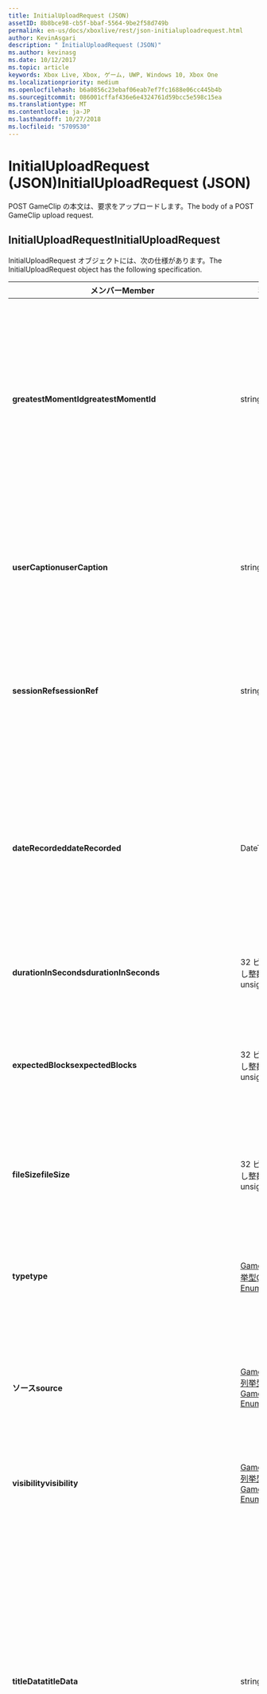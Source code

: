 ```yaml
---
title: InitialUploadRequest (JSON)
assetID: 8b8bce98-cb5f-bbaf-5564-9be2f58d749b
permalink: en-us/docs/xboxlive/rest/json-initialuploadrequest.html
author: KevinAsgari
description: " InitialUploadRequest (JSON)"
ms.author: kevinasg
ms.date: 10/12/2017
ms.topic: article
keywords: Xbox Live, Xbox, ゲーム, UWP, Windows 10, Xbox One
ms.localizationpriority: medium
ms.openlocfilehash: b6a0856c23ebaf06eab7ef7fc1688e06cc445b4b
ms.sourcegitcommit: 086001cffaf436e6e4324761d59bcc5e598c15ea
ms.translationtype: MT
ms.contentlocale: ja-JP
ms.lasthandoff: 10/27/2018
ms.locfileid: "5709530"
---
```

# <a name="initialuploadrequest-json"></a><span data-ttu-id="aa84c-104">InitialUploadRequest (JSON)</span><span class="sxs-lookup"><span data-stu-id="aa84c-104">InitialUploadRequest (JSON)</span></span>
<span data-ttu-id="aa84c-105">POST GameClip の本文は、要求をアップロードします。</span><span class="sxs-lookup"><span data-stu-id="aa84c-105">The body of a POST GameClip upload request.</span></span> 
<a id="ID4EN"></a>

 
## <a name="initialuploadrequest"></a><span data-ttu-id="aa84c-106">InitialUploadRequest</span><span class="sxs-lookup"><span data-stu-id="aa84c-106">InitialUploadRequest</span></span>
 
<span data-ttu-id="aa84c-107">InitialUploadRequest オブジェクトには、次の仕様があります。</span><span class="sxs-lookup"><span data-stu-id="aa84c-107">The InitialUploadRequest object has the following specification.</span></span>
 
| <span data-ttu-id="aa84c-108">メンバー</span><span class="sxs-lookup"><span data-stu-id="aa84c-108">Member</span></span>| <span data-ttu-id="aa84c-109">種類</span><span class="sxs-lookup"><span data-stu-id="aa84c-109">Type</span></span>| <span data-ttu-id="aa84c-110">説明</span><span class="sxs-lookup"><span data-stu-id="aa84c-110">Description</span></span>| 
| --- | --- | --- | 
| <b><span data-ttu-id="aa84c-111">greatestMomentId</span><span class="sxs-lookup"><span data-stu-id="aa84c-111">greatestMomentId</span></span></b>| <span data-ttu-id="aa84c-112">string</span><span class="sxs-lookup"><span data-stu-id="aa84c-112">string</span></span>| <span data-ttu-id="aa84c-113">文字列は、テキストのクリップの名として使用する ID。</span><span class="sxs-lookup"><span data-stu-id="aa84c-113">The string ID for the text to use as the name for the clip.</span></span> <span data-ttu-id="aa84c-114">これの管理し、タイトルの開発者によってタイトルの構成ファイル内のローカライズされました。</span><span class="sxs-lookup"><span data-stu-id="aa84c-114">This is managed and localized in the config file for the title by the developer of the title.</span></span>| 
| <b><span data-ttu-id="aa84c-115">userCaption</span><span class="sxs-lookup"><span data-stu-id="aa84c-115">userCaption</span></span></b>| <span data-ttu-id="aa84c-116">string</span><span class="sxs-lookup"><span data-stu-id="aa84c-116">string</span></span>| <span data-ttu-id="aa84c-117">省略可能。</span><span class="sxs-lookup"><span data-stu-id="aa84c-117">Optional.</span></span> <span data-ttu-id="aa84c-118">ユーザーが入力したの代替名最大 250 文字の最大長のゲーム クリップされます。</span><span class="sxs-lookup"><span data-stu-id="aa84c-118">Alternate user-entered name for game clip up to a maximum length of 250 characters.</span></span>| 
| <b><span data-ttu-id="aa84c-119">sessionRef</span><span class="sxs-lookup"><span data-stu-id="aa84c-119">sessionRef</span></span></b>| <span data-ttu-id="aa84c-120">string</span><span class="sxs-lookup"><span data-stu-id="aa84c-120">string</span></span>| <span data-ttu-id="aa84c-121">省略可能。</span><span class="sxs-lookup"><span data-stu-id="aa84c-121">Optional.</span></span> <span data-ttu-id="aa84c-122">レコーディングの実行中になるゲーム セッションの参照です。</span><span class="sxs-lookup"><span data-stu-id="aa84c-122">Game session reference during which the recording was done.</span></span>| 
| <b><span data-ttu-id="aa84c-123">dateRecorded</span><span class="sxs-lookup"><span data-stu-id="aa84c-123">dateRecorded</span></span></b>| <span data-ttu-id="aa84c-124">DateTime</span><span class="sxs-lookup"><span data-stu-id="aa84c-124">DateTime</span></span>| <span data-ttu-id="aa84c-125">UTC で、レコーディングを開始した時刻。</span><span class="sxs-lookup"><span data-stu-id="aa84c-125">The time the recording was started, in UTC.</span></span> <span data-ttu-id="aa84c-126">ISO 8601 形式の文字列としてマーシャ リング (詳細については、<a href="http://www.w3.org/TR/NOTE-datetime">日付と時刻の形式</a>を参照) の書式を設定します。</span><span class="sxs-lookup"><span data-stu-id="aa84c-126">Marshalled as a string in ISO 8601 format (see <a href="http://www.w3.org/TR/NOTE-datetime">Date and Time Formats</a> for more information).</span></span>| 
| <b><span data-ttu-id="aa84c-127">durationInSeconds</span><span class="sxs-lookup"><span data-stu-id="aa84c-127">durationInSeconds</span></span></b>| <span data-ttu-id="aa84c-128">32 ビットの符号なし整数</span><span class="sxs-lookup"><span data-stu-id="aa84c-128">32-bit unsigned integer</span></span>| <span data-ttu-id="aa84c-129">秒単位でのクリップの長さ。</span><span class="sxs-lookup"><span data-stu-id="aa84c-129">The length of the clip in seconds.</span></span>| 
| <b><span data-ttu-id="aa84c-130">expectedBlocks</span><span class="sxs-lookup"><span data-stu-id="aa84c-130">expectedBlocks</span></span></b>| <span data-ttu-id="aa84c-131">32 ビットの符号なし整数</span><span class="sxs-lookup"><span data-stu-id="aa84c-131">32-bit unsigned integer</span></span>| <span data-ttu-id="aa84c-132">省略可能。</span><span class="sxs-lookup"><span data-stu-id="aa84c-132">Optional.</span></span> <span data-ttu-id="aa84c-133">ファイルを分類するブロックの数。</span><span class="sxs-lookup"><span data-stu-id="aa84c-133">Number of blocks into which file will be divided.</span></span> <span data-ttu-id="aa84c-134">省略ファイルは、1 つの要求で送信されます。</span><span class="sxs-lookup"><span data-stu-id="aa84c-134">Omit if file will be transmitted in a single request.</span></span>| 
| <b><span data-ttu-id="aa84c-135">fileSize</span><span class="sxs-lookup"><span data-stu-id="aa84c-135">fileSize</span></span></b>| <span data-ttu-id="aa84c-136">32 ビットの符号なし整数</span><span class="sxs-lookup"><span data-stu-id="aa84c-136">32-bit unsigned integer</span></span>| <span data-ttu-id="aa84c-137">ファイル サイズのアップロードされるビデオのバイト数。</span><span class="sxs-lookup"><span data-stu-id="aa84c-137">File size in bytes of the video that will be uploaded.</span></span>| 
| <b><span data-ttu-id="aa84c-138">type</span><span class="sxs-lookup"><span data-stu-id="aa84c-138">type</span></span></b>| [<span data-ttu-id="aa84c-139">GameClipType 列挙型</span><span class="sxs-lookup"><span data-stu-id="aa84c-139">GameClipType Enumeration</span></span>](../enums/gvr-enum-gamecliptypes.md)| <span data-ttu-id="aa84c-140">コンマ区切りで列挙型の文字列値としてマーシャ リング、クリップの種類です。</span><span class="sxs-lookup"><span data-stu-id="aa84c-140">The type of clip, marshaled as a string value of the enumeration that is comma-delimited.</span></span>| 
| <b><span data-ttu-id="aa84c-141">ソース</span><span class="sxs-lookup"><span data-stu-id="aa84c-141">source</span></span></b>| [<span data-ttu-id="aa84c-142">GameClipSource 列挙型</span><span class="sxs-lookup"><span data-stu-id="aa84c-142">GameClipSource Enumeration</span></span>](../enums/gvr-enum-gameclipsource.md)| <span data-ttu-id="aa84c-143">クリップの元の指定、列挙体の文字列値としてマーシャ リングします。</span><span class="sxs-lookup"><span data-stu-id="aa84c-143">Specifies how the clip was sourced, marshaled as a string value of the enumeration.</span></span>| 
| <b><span data-ttu-id="aa84c-144">visibility</span><span class="sxs-lookup"><span data-stu-id="aa84c-144">visibility</span></span></b>| [<span data-ttu-id="aa84c-145">GameClipVisibility 列挙型</span><span class="sxs-lookup"><span data-stu-id="aa84c-145">GameClipVisibility Enumeration</span></span>](../enums/gvr-enum-gameclipvisibility.md)| <span data-ttu-id="aa84c-146">システムの公開後に、ゲーム クリップの可視性を指定します。</span><span class="sxs-lookup"><span data-stu-id="aa84c-146">Specifies the visibility of the game clip once it is published in the system.</span></span>| 
| <b><span data-ttu-id="aa84c-147">titleData</span><span class="sxs-lookup"><span data-stu-id="aa84c-147">titleData</span></span></b>| <span data-ttu-id="aa84c-148">string</span><span class="sxs-lookup"><span data-stu-id="aa84c-148">string</span></span>| <span data-ttu-id="aa84c-149">省略可能。</span><span class="sxs-lookup"><span data-stu-id="aa84c-149">Optional.</span></span> <span data-ttu-id="aa84c-150">このクリップに関連付けられているタイトル固有のプロパティのプロパティ バッグです。</span><span class="sxs-lookup"><span data-stu-id="aa84c-150">Property bag for title-specific properties associated with this clip.</span></span> <span data-ttu-id="aa84c-151">格納され、として返された-です。</span><span class="sxs-lookup"><span data-stu-id="aa84c-151">Stored and returned as-is.</span></span> <span data-ttu-id="aa84c-152">タイトル デベロッパーは、クリップに関するメタデータを保持するため、このフィールドを使用できます。</span><span class="sxs-lookup"><span data-stu-id="aa84c-152">Title developers can use this field to persist their own metadata about a clip.</span></span>| 
| <b><span data-ttu-id="aa84c-153">titleData</span><span class="sxs-lookup"><span data-stu-id="aa84c-153">titleData</span></span></b>| <span data-ttu-id="aa84c-154">string</span><span class="sxs-lookup"><span data-stu-id="aa84c-154">string</span></span>| <span data-ttu-id="aa84c-155">省略可能。</span><span class="sxs-lookup"><span data-stu-id="aa84c-155">Optional.</span></span> <span data-ttu-id="aa84c-156">このクリップに関連付けられているコンソールに固有のプロパティのプロパティ バッグです。</span><span class="sxs-lookup"><span data-stu-id="aa84c-156">Property bag for console-specific properties associated with this clip.</span></span> <span data-ttu-id="aa84c-157">格納され、として返された-です。</span><span class="sxs-lookup"><span data-stu-id="aa84c-157">Stored and returned as-is.</span></span> <span data-ttu-id="aa84c-158">本体のプラットフォームでは、クリップに関するメタデータを保持するため、このフィールドを使用できます。</span><span class="sxs-lookup"><span data-stu-id="aa84c-158">Console Platform can use this field to persist their own metadata about a clip.</span></span>| 
| <b><span data-ttu-id="aa84c-159">systemProperties</span><span class="sxs-lookup"><span data-stu-id="aa84c-159">systemProperties</span></span></b>| <span data-ttu-id="aa84c-160">string</span><span class="sxs-lookup"><span data-stu-id="aa84c-160">string</span></span>| <span data-ttu-id="aa84c-161">省略可能。</span><span class="sxs-lookup"><span data-stu-id="aa84c-161">Optional.</span></span> <span data-ttu-id="aa84c-162">このクリップに関連付けられているコンソールに固有のプロパティのプロパティ バッグです。</span><span class="sxs-lookup"><span data-stu-id="aa84c-162">Property bag for console-specific properties associated with this clip.</span></span> <span data-ttu-id="aa84c-163">格納され、として返されます。</span><span class="sxs-lookup"><span data-stu-id="aa84c-163">Stored and returned as is.</span></span> <span data-ttu-id="aa84c-164">本体のプラットフォームでは、クリップに関するメタデータを保持するため、このフィールドを使用できます。</span><span class="sxs-lookup"><span data-stu-id="aa84c-164">Console Platform can use this field to persist their own metadata about a clip.</span></span>| 
| <b><span data-ttu-id="aa84c-165">usersInSession</span><span class="sxs-lookup"><span data-stu-id="aa84c-165">usersInSession</span></span></b>| <span data-ttu-id="aa84c-166">文字列の配列</span><span class="sxs-lookup"><span data-stu-id="aa84c-166">array of string</span></span>| <span data-ttu-id="aa84c-167">省略可能。</span><span class="sxs-lookup"><span data-stu-id="aa84c-167">Optional.</span></span> <span data-ttu-id="aa84c-168">現在のセッション内のユーザーの一覧。</span><span class="sxs-lookup"><span data-stu-id="aa84c-168">A list of the users in the current session.</span></span>| 
| <b><span data-ttu-id="aa84c-169">thumbnailSource</span><span class="sxs-lookup"><span data-stu-id="aa84c-169">thumbnailSource</span></span></b>| [<span data-ttu-id="aa84c-170">ThumbnailSource 列挙型</span><span class="sxs-lookup"><span data-stu-id="aa84c-170">ThumbnailSource Enumeration</span></span>](../enums/gvr-enum-thumbnailsource.md)| <span data-ttu-id="aa84c-171">省略可能。</span><span class="sxs-lookup"><span data-stu-id="aa84c-171">Optional.</span></span> <span data-ttu-id="aa84c-172">サムネイルのソース。</span><span class="sxs-lookup"><span data-stu-id="aa84c-172">The source of the thumbnail.</span></span>| 
| <b><span data-ttu-id="aa84c-173">thumbnailOffsetMillseconds</span><span class="sxs-lookup"><span data-stu-id="aa84c-173">thumbnailOffsetMillseconds</span></span></b>| <span data-ttu-id="aa84c-174">32 ビット符号付き整数</span><span class="sxs-lookup"><span data-stu-id="aa84c-174">32-bit signed integer</span></span>| <span data-ttu-id="aa84c-175">生成されたオフセットのサムネイルを (ミリ秒単位) のオフセットを指定します。</span><span class="sxs-lookup"><span data-stu-id="aa84c-175">Specifies the offset (in milliseconds) for offset generated thumbnails.</span></span> <span data-ttu-id="aa84c-176"><b>ThumbnailSource</b>をオフセットを設定するときに指定だけです。</span><span class="sxs-lookup"><span data-stu-id="aa84c-176">Only specified when <b>thumbnailSource</b> is set to Offset.</span></span>| 
| <b><span data-ttu-id="aa84c-177">savedByUser</span><span class="sxs-lookup"><span data-stu-id="aa84c-177">savedByUser</span></span></b>| <span data-ttu-id="aa84c-178">ブール値</span><span class="sxs-lookup"><span data-stu-id="aa84c-178">Boolean value</span></span>| <span data-ttu-id="aa84c-179">省略可能。</span><span class="sxs-lookup"><span data-stu-id="aa84c-179">Optional.</span></span> <span data-ttu-id="aa84c-180">FIFO 記憶域ではなく、ユーザーのクォータに保存するクリップを設定します。</span><span class="sxs-lookup"><span data-stu-id="aa84c-180">Sets the clip to be saved to the user's quota instead of FIFO storage.</span></span> <span data-ttu-id="aa84c-181">既定値は false です。</span><span class="sxs-lookup"><span data-stu-id="aa84c-181">Defaults to false.</span></span>| 
  
<a id="ID4ERH"></a>

 
## <a name="sample-json-syntax"></a><span data-ttu-id="aa84c-182">JSON 構文の例</span><span class="sxs-lookup"><span data-stu-id="aa84c-182">Sample JSON syntax</span></span>
 

```json
{
   "greatestMomentId": "123abc",
   "userCaption": "OMG Look at this!",
   "sessionRef": "4587552a-a5ad-4c4c-a787-5bc5af70e4c9",
   "dateRecorded": "2012-12-23T11:08:08Z",
   "durationInSeconds": 27,
   "expectedBlocks": 7,
   "fileSize": 1234567,
   "type": "MagicMoment, Achievement",
   "source": "Console",
   "visibility": "Default",
   "titleData": "{ 'Boss': 'The Invincible' }",
   "systemProperties": "{ 'Id': '123456', 'Location': 'C:\\videos\\123456.mp4' }",
   "thumbnailSource": "Offset",
   "thumbnailOffsetMillseconds": 20000,
   "savedByUser": false
 }
    
```

  
<a id="ID4E1H"></a>

 
## <a name="see-also"></a><span data-ttu-id="aa84c-183">関連項目</span><span class="sxs-lookup"><span data-stu-id="aa84c-183">See also</span></span>
 
<a id="ID4E3H"></a>

 
##### <a name="parent"></a><span data-ttu-id="aa84c-184">Parent</span><span class="sxs-lookup"><span data-stu-id="aa84c-184">Parent</span></span> 

[<span data-ttu-id="aa84c-185">JavaScript Object Notation (JSON) オブジェクト リファレンス</span><span class="sxs-lookup"><span data-stu-id="aa84c-185">JavaScript Object Notation (JSON) Object Reference</span></span>](atoc-xboxlivews-reference-json.md)

   